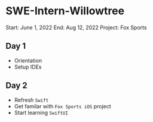 # SWE-Intern-Willowtree
Start: June 1, 2022
End: Aug 12, 2022
Project: Fox Sports

## Day 1

- Orientation
- Setup IDEs

## Day 2

- Refresh `Swift` 
- Get familar with `Fox Sports iOS` project
- Start learning `SwiftUI`
